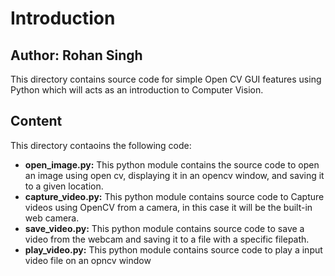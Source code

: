 # Introduction
## Author: Rohan Singh
This directory contains source code for simple Open CV GUI features using Python which will acts as an introduction to Computer Vision.  

## Content
This directory contaoins the following code:  
  - **open_image.py:** This python module contains the source code to open an image using open cv, displaying it in an opencv window, and saving it to a given location.  
  - **capture_video.py:** This python module contains source code to Capture videos using OpenCV from a camera, in this case it will be the built-in web camera.
  - **save_video.py:** This python module contains source code to save a video from the webcam and saving it to a file with a specific filepath.  
  - **play_video.py:** This python module contains source code to play a input video file on an opncv window

